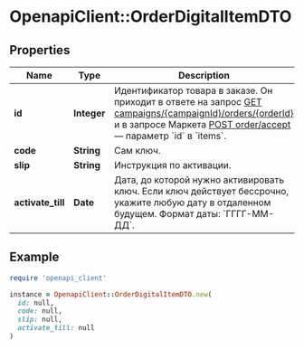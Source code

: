 # OpenapiClient::OrderDigitalItemDTO

## Properties

| Name | Type | Description | Notes |
| ---- | ---- | ----------- | ----- |
| **id** | **Integer** | Идентификатор товара в заказе.  Он приходит в ответе на запрос [GET campaigns/{campaignId}/orders/{orderId}](../../reference/orders/getOrder.md) и в запросе Маркета [POST order/accept](../../pushapi/reference/orderAccept.md) — параметр &#x60;id&#x60; в &#x60;items&#x60;.  |  |
| **code** | **String** | Сам ключ. |  |
| **slip** | **String** | Инструкция по активации. |  |
| **activate_till** | **Date** | Дата, до которой нужно активировать ключ. Если ключ действует бессрочно, укажите любую дату в отдаленном будущем.  Формат даты: &#x60;ГГГГ-ММ-ДД&#x60;.  |  |

## Example

```ruby
require 'openapi_client'

instance = OpenapiClient::OrderDigitalItemDTO.new(
  id: null,
  code: null,
  slip: null,
  activate_till: null
)
```

